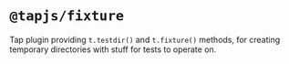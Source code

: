 # `@tapjs/fixture`

Tap plugin providing `t.testdir()` and `t.fixture()` methods, for
creating temporary directories with stuff for tests to operate
on.

